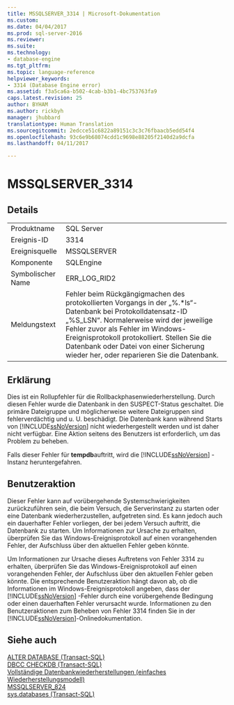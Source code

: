 ```yaml
---
title: MSSQLSERVER_3314 | Microsoft-Dokumentation
ms.custom: 
ms.date: 04/04/2017
ms.prod: sql-server-2016
ms.reviewer: 
ms.suite: 
ms.technology:
- database-engine
ms.tgt_pltfrm: 
ms.topic: language-reference
helpviewer_keywords:
- 3314 (Database Engine error)
ms.assetid: f3a5ca6a-b502-4cab-b3b1-4bc753763fa9
caps.latest.revision: 25
author: BYHAM
ms.author: rickbyh
manager: jhubbard
translationtype: Human Translation
ms.sourcegitcommit: 2edcce51c6822a89151c3c3c76fbaacb5edd54f4
ms.openlocfilehash: 93c6e9b68074cdd1c9698e88205f2140d2a9dcfa
ms.lasthandoff: 04/11/2017

---
```

# <a name="mssqlserver3314"></a>MSSQLSERVER_3314
  
## <a name="details"></a>Details  
  
|||  
|-|-|  
|Produktname|SQL Server|  
|Ereignis-ID|3314|  
|Ereignisquelle|MSSQLSERVER|  
|Komponente|SQLEngine|  
|Symbolischer Name|ERR_LOG_RID2|  
|Meldungstext|Fehler beim Rückgängigmachen des protokollierten Vorgangs in der „%.*ls“-Datenbank bei Protokolldatensatz-ID „%S_LSN“. Normalerweise wird der jeweilige Fehler zuvor als Fehler im Windows-Ereignisprotokoll protokolliert. Stellen Sie die Datenbank oder Datei von einer Sicherung wieder her, oder reparieren Sie die Datenbank.|  
  
## <a name="explanation"></a>Erklärung  
Dies ist ein Rollupfehler für die Rollbackphasenwiederherstellung. Durch diesen Fehler wurde die Datenbank in den SUSPECT-Status geschaltet. Die primäre Dateigruppe und möglicherweise weitere Dateigruppen sind fehlerverdächtig und u. U. beschädigt. Die Datenbank kann während Starts von [!INCLUDE[ssNoVersion](../../includes/ssnoversion-md.md)] nicht wiederhergestellt werden und ist daher nicht verfügbar. Eine Aktion seitens des Benutzers ist erforderlich, um das Problem zu beheben.  
  
Falls dieser Fehler für **tempdb**auftritt, wird die [!INCLUDE[ssNoVersion](../../includes/ssnoversion-md.md)] -Instanz heruntergefahren.  
  
## <a name="user-action"></a>Benutzeraktion  
Dieser Fehler kann auf vorübergehende Systemschwierigkeiten zurückzuführen sein, die beim Versuch, die Serverinstanz zu starten oder eine Datenbank wiederherzustellen, aufgetreten sind. Es kann jedoch auch ein dauerhafter Fehler vorliegen, der bei jedem Versuch auftritt, die Datenbank zu starten. Um Informationen zur Ursache zu erhalten, überprüfen Sie das Windows-Ereignisprotokoll auf einen vorangehenden Fehler, der Aufschluss über den aktuellen Fehler geben könnte.  
  
Um Informationen zur Ursache dieses Auftretens von Fehler 3314 zu erhalten, überprüfen Sie das Windows-Ereignisprotokoll auf einen vorangehenden Fehler, der Aufschluss über den aktuellen Fehler geben könnte. Die entsprechende Benutzeraktion hängt davon ab, ob die Informationen im Windows-Ereignisprotokoll angeben, dass der [!INCLUDE[ssNoVersion](../../includes/ssnoversion-md.md)] -Fehler durch eine vorübergehende Bedingung oder einen dauerhaften Fehler verursacht wurde. Informationen zu den Benutzeraktionen zum Beheben von Fehler 3314 finden Sie in der [!INCLUDE[ssNoVersion](../../includes/ssnoversion-md.md)]-Onlinedokumentation.  
  
## <a name="see-also"></a>Siehe auch  
[ALTER DATABASE &#40;Transact-SQL&#41;](~/t-sql/statements/alter-database-transact-sql-set-options.md)  
[DBCC CHECKDB &#40;Transact-SQL&#41;](~/t-sql/database-console-commands/dbcc-checkdb-transact-sql.md)  
[Vollständige Datenbankwiederherstellungen &#40;einfaches Wiederherstellungsmodell&#41;](~/relational-databases/backup-restore/complete-database-restores-simple-recovery-model.md)  
[MSSQLSERVER_824](~/relational-databases/errors-events/mssqlserver-824-database-engine-error.md)  
[sys.databases &#40;Transact-SQL&#41;](~/relational-databases/system-catalog-views/sys-databases-transact-sql.md)  
  

